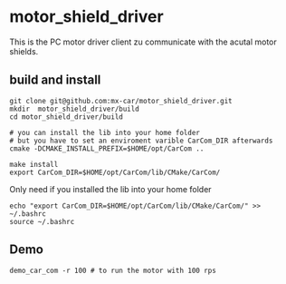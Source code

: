 # motor_shield_driver
This is the PC motor driver client zu communicate with the acutal motor shields.

## build and install

```
git clone git@github.com:mx-car/motor_shield_driver.git
mkdir  motor_shield_driver/build
cd motor_shield_driver/build

# you can install the lib into your home folder 
# but you have to set an enviroment varible CarCom_DIR afterwards
cmake -DCMAKE_INSTALL_PREFIX=$HOME/opt/CarCom ..

make install 
export CarCom_DIR=$HOME/opt/CarCom/lib/CMake/CarCom/  
```

Only need if you installed the lib into your home folder
```
echo "export CarCom_DIR=$HOME/opt/CarCom/lib/CMake/CarCom/" >> ~/.bashrc
source ~/.bashrc
```

## Demo
```
demo_car_com -r 100 # to run the motor with 100 rps
```
